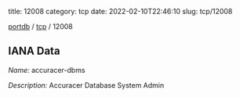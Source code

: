 title: 12008
category: tcp
date: 2022-02-10T22:46:10
slug: tcp/12008

[portdb](/) / [tcp](/category/tcp.html) / 12008


## IANA Data

_Name:_ accuracer-dbms

_Description:_ Accuracer Database System Admin

